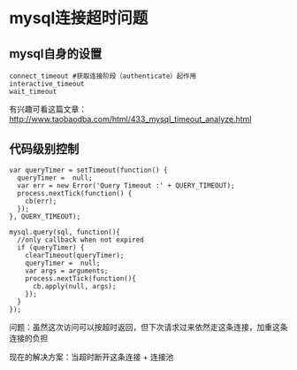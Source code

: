 # mysql连接超时问题

## mysql自身的设置
```
connect_timeout #获取连接阶段（authenticate）起作用
interactive_timeout
wait_timeout
```
有兴趣可看这篇文章：http://www.taobaodba.com/html/433_mysql_timeout_analyze.html

## 代码级别控制
``` 
var queryTimer = setTimeout(function() {
  queryTimer =  null;
  var err = new Error('Query Timeout :' + QUERY_TIMEOUT);
  process.nextTick(function() {
    cb(err);
  }); 
}, QUERY_TIMEOUT);

mysql.query(sql, function(){
  //only callback when not expired
  if (queryTimer) {
    clearTimeout(queryTimer);
    queryTimer =  null;
    var args = arguments;
    process.nextTick(function(){
      cb.apply(null, args);
    });
  }
});
```

问题：虽然这次访问可以按超时返回，但下次请求过来依然走这条连接，加重这条连接的负担

现在的解决方案：当超时断开这条连接 + 连接池 